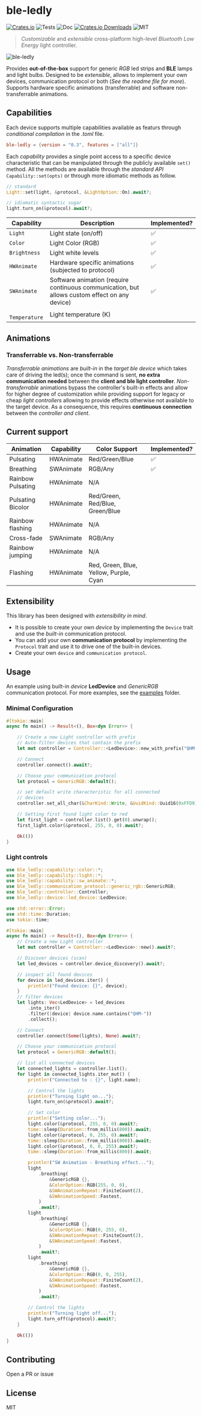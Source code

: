 # ble-ledly
[![Crates.io](https://img.shields.io/crates/v/ble-ledly)](https://crates.io/crates/ble-ledly)
![Tests](https://github.com/espressoshock/ble-ledly/actions/workflows/test.yml/badge.svg)
![Doc](https://github.com/espressoshock/ble-ledly/actions/workflows/doc.yml/badge.svg)
[![Crates.io Downloads](https://img.shields.io/crates/d/ble-ledly?color=bright%20green)](https://crates.io/crates/ble-ledly)
![MIT](https://img.shields.io/github/license/espressoshock/ble-ledly?color=blue)

> _Customizable_ and _extensible_ cross-platform high-level _Bluetooth Low Energy_ light controller. 

![ble-ledly](./assets/ble-ledly-logo-animated.png)

Provides **out-of-the-box** support for generic _RGB_ led strips and **BLE** lamps and light bulbs.
Designed to be _extensible_, allows to implement your own devices, communication protocol or
both (_See the readme file for more_). Supports hardware specific animations (transferrable) and
software non-transferrable animations.

## Capabilities

Each device supports multiple capabilities available as featurs through *conditional compilation* in the _.toml_ file. 

```toml
ble-ledly = {version = "0.3", features = ["all"]}
```

Each _capability_ provides a single point access to a specific device characteristic that can be manipulated through the publicly available ``set()`` method. All the methods are available through the _standard API_ `Capability::set(opts)` or through more idiomatic methods as follow.

```rust
// standard
Light::set(light, &protocol, &LightOption::On).await?;

// idiomatic syntactic sugar
light.turn_on(&protocol).await?;
```

| Capability  | Description                                                                                   | Implemented? |
|-------------|-----------------------------------------------------------------------------------------------|--------------|
|` Light      ` | Light state (on/off)                                                                          |       ✅      |
|` Color      ` | Light Color (RGB)                                                                             |       ✅      |
|` Brightness ` | Light white levels                                                                            |       ✅      |
|` HWAnimate  ` | Hardware specific animations (subjected to protocol)                                          |       ✅      |
|` SWAnimate  ` | Software animation (require continuous communication, but allows custom effect on any device) |       ✅      |
|` Temperature` | Light temperature (K)                                                                         |              |


## Animations

### Transferrable vs. Non-transferrable

_Transferrable animations_ are _built-in_ in the _target ble device_ which takes care of driving the led(s); once the command is sent, __no extra communication needed__ between the __client and ble light controller__. _Non-transferrable_ animations bypass the controller's built-in effects and allow for higher degree of customization while providing support for legacy or cheap _light controllers_ allowing to provide effects otherwise not available to the target device. As a consequence, this requires __continuous connection__ between the _controller and client_.

## Current support

| Animation         | Capability | Color Support                          | Implemented? |
|-------------------|------------|----------------------------------------|--------------|
| Pulsating         | HWAnimate  | Red/Green/Blue                         |       ✅      |
| Breathing         | SWAnimate  | RGB/Any                                |       ✅      |
| Rainbow Pulsating | HWAnimate  | N/A                                    |              |
| Pulsating Bicolor | HWAnimate  | Red/Green, Red/Blue, Green/Blue        |              |
| Rainbow flashing  | HWAnimate  | N/A                                    |              |
| Cross-fade        | SWAnimate  | RGB/Any                                |              |
| Rainbow jumping   | HWAnimate  | N/A                                    |              |
| Flashing          | HWAnimate  | Red, Green, Blue, Yellow, Purple, Cyan |              |

## Extensibility

This library has been designed with _extensibility in mind_.

- It is possible to create your own _device_ by implementing the `Device` trait and use the _built-in_ communication protocol.
- You can add your own __communication protocol__ by implementing the `Protocol` trait and use it to drive one of the built-in devices.
- Create your own `device` and `communication protocol`.

## Usage

An example using built-in _device_ **LedDevice** and _GenericRGB_ communication protocol.
For more examples, see the [examples](https://github.com/espressoshock/ble-ledly/tree/main/examples) folder.

### Minimal Configuration

```rust
#[tokio::main]
async fn main() -> Result<(), Box<dyn Error>> {

    // Create a new Light controller with prefix
    // Auto-filter devices that contain the prefix
    let mut controller = Controller::<LedDevice>::new_with_prefix("QHM-").await?;

    // Connect
    controller.connect().await?;

    // Choose your communication protocol
    let protocol = GenericRGB::default();

    // set default write characteristic for all connected
    // devices
    controller.set_all_char(&CharKind::Write, &UuidKind::Uuid16(0xFFD9))?;

    // Setting first found light color to red
    let first_light = controller.list().get(0).unwrap();
    first_light.color(&protocol, 255, 0, 0).await?;

    Ok(())
}
```
### Light controls

```rust
use ble_ledly::capability::color::*;
use ble_ledly::capability::light::*;
use ble_ledly::capability::sw_animate::*;
use ble_ledly::communication_protocol::generic_rgb::GenericRGB;
use ble_ledly::controller::Controller;
use ble_ledly::device::led_device::LedDevice;

use std::error::Error;
use std::time::Duration;
use tokio::time;

#[tokio::main]
async fn main() -> Result<(), Box<dyn Error>> {
    // Create a new Light controller
    let mut controller = Controller::<LedDevice>::new().await?;

    // Discover devices (scan)
    let led_devices = controller.device_discovery().await?;

    // inspect all found devices
    for device in led_devices.iter() {
        println!("Found device: {}", device);
    }
    // filter devices
    let lights: Vec<LedDevice> = led_devices
        .into_iter()
        .filter(|device| device.name.contains("QHM-"))
        .collect();

    // Connect
    controller.connect(Some(lights), None).await?;

    // Choose your communication protocol
    let protocol = GenericRGB::default();

    // list all connected devices
    let connected_lights = controller.list();
    for light in connected_lights.iter_mut() {
        println!("Connected to : {}", light.name);

        // Control the lights
        println!("Turning light on...");
        light.turn_on(&protocol).await?;

        // Set color
        println!("Setting color...");
        light.color(&protocol, 255, 0, 0).await?;
        time::sleep(Duration::from_millis(800)).await;
        light.color(&protocol, 0, 255, 0).await?;
        time::sleep(Duration::from_millis(800)).await;
        light.color(&protocol, 0, 0, 255).await?;
        time::sleep(Duration::from_millis(800)).await;

        println!("SW Animation - Breathing effect...");
        light
            .breathing(
                &GenericRGB {},
                &ColorOption::RGB(255, 0, 0),
                &SWAnimationRepeat::FiniteCount(2),
                &SWAnimationSpeed::Fastest,
            )
            .await?;
        light
            .breathing(
                &GenericRGB {},
                &ColorOption::RGB(0, 255, 0),
                &SWAnimationRepeat::FiniteCount(2),
                &SWAnimationSpeed::Fastest,
            )
            .await?;
        light
            .breathing(
                &GenericRGB {},
                &ColorOption::RGB(0, 0, 255),
                &SWAnimationRepeat::FiniteCount(2),
                &SWAnimationSpeed::Fastest,
            )
            .await?;

        // Control the lights
        println!("Turning light off...");
        light.turn_off(&protocol).await?;
    }

    Ok(())
}
```
## Contributing

Open a PR or issue

## License

MIT
